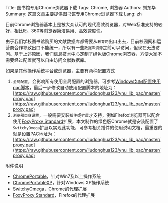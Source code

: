 Title: 图书馆专用Chrome浏览器下载
Tags: Chrome, 浏览器
Authors: 刘东华
Summary: 这篇文章主要提供图书馆专用Chrome浏览器下载
Lang: zh

目前Chrome浏览器基本上是被大众认可的现代高效浏览器，对Web标准支持的较好，相比IE、360等浏览器简洁易用、高效速度快。

由于我们学校图书馆购买的文献数据库都需要从`教育网`出口出去，目前校园网和运营商合作导致出口不能统一，所以有一些`数据库资源`之前可以访问，但现在无法访问。基于上述原因，我们信息技术中心定制了绿色版Chrome浏览器，方便大家不需要经过配置就可以自由访问文献数据库。

如果是其他操作系统平台或浏览器，主要有两种配置方式

1. `全局配置`，会影响所有使用全局配置的浏览器，可参考[Windows如何配置使用pac脚本][Windows如何配置使用pac脚本]，最后一步修改自动使用配置脚本的地址为：[https://raw.githubusercontent.com/liudonghua123/ynu_lib_pac/master/proxy.pac](https://raw.githubusercontent.com/liudonghua123/ynu_lib_pac/master/proxy.pac)
2. `浏览器自身设置`，一般需要安装`插件`或`扩展`才支持，例如Firefox浏览器可以配合使用[FoxyProxy Standard][FoxyProxy Standard]扩展，本文制作的绿色版Chrome就是安装配置了`SwitchyOmega`扩展以实现此功能，可参考相关插件的使用说明文档，最重要的就是设置PAC地址为：[https://raw.githubusercontent.com/liudonghua123/ynu_lib_pac/master/proxy.pac](https://raw.githubusercontent.com/liudonghua123/ynu_lib_pac/master/proxy.pac)

附件说明

- [ChromePortable][ChromePortable]，针对Win7及以上操作系统
- [ChromePortableXP][ChromePortableXP]，针对Windows XP操作系统
- [SwitchyOmega][SwitchyOmega]，Chrome的代理扩展
- [FoxyProxy Standard][FoxyProxy Standard]，Firefox的代理扩展

[ChromePortable]: http://resources.ynu.edu.cn/chrome/ChromePortable.zip
[ChromePortableXP]: http://resources.ynu.edu.cn/chrome/ChromePortableXP.zip
[Windows如何配置使用pac脚本]: http://jingyan.baidu.com/article/a948d6511057c20a2dcd2e0d.html
[SwitchyOmega]: https://github.com/FelisCatus/SwitchyOmega
[FoxyProxy Standard]: https://addons.mozilla.org/en-US/firefox/addon/foxyproxy-standard/

